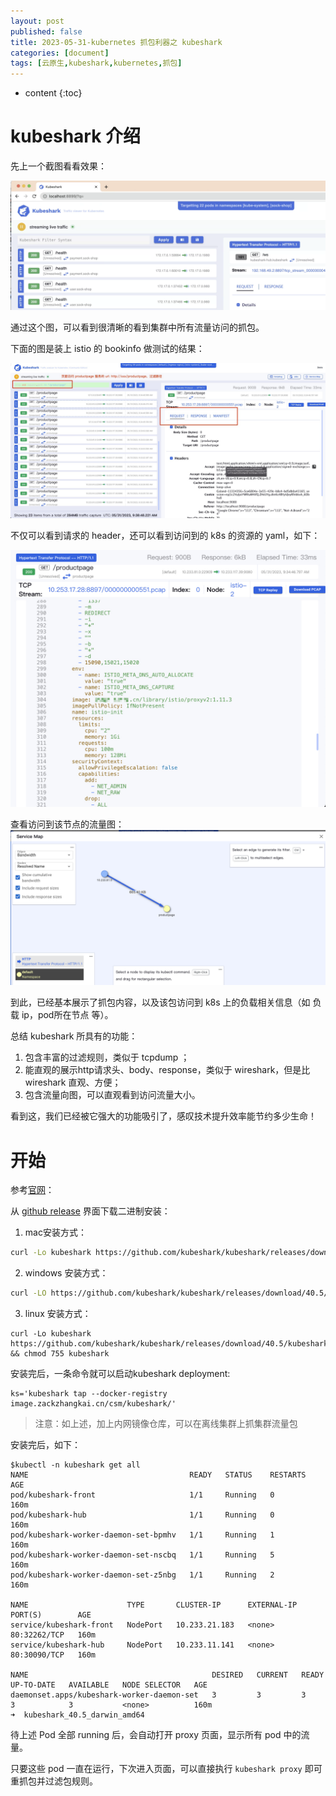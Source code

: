 ```yaml
---
layout: post
published: false
title: 2023-05-31-kubernetes 抓包利器之 kubeshark
categories: [document]
tags: [云原生,kubeshark,kubernetes,抓包]
---
```

* content
{:toc}

# kubeshark 介绍

先上一个截图看看效果：


![官方 shark 图](/images/kubeshark-ui.png) 

通过这个图，可以看到很清晰的看到集群中所有流量访问的抓包。

下面的图是装上 istio 的 bookinfo 做测试的结果：

![过滤 productpage 访问路径的http 包](/images/kubeshark-productpage.jpg) 

不仅可以看到请求的 header，还可以看到访问到的 k8s 的资源的 yaml，如下：

![工作负载manifest](/images/kubeshark-productpage-manifest.jpg) 

查看访问到该节点的流量图：
![流量图](/images/kubeshark-servicemap.jpg) 


到此，已经基本展示了抓包内容，以及该包访问到 k8s 上的负载相关信息（如 负载 ip，pod所在节点 等）。

总结 kubeshark 所具有的功能：
  1. 包含丰富的过滤规则，类似于 tcpdump ；
  2. 能直观的展示http请求头、body、response，类似于 wireshark，但是比 wireshark 直观、方便；
  3. 包含流量向图，可以直观看到访问流量大小。

看到这，我们已经被它强大的功能吸引了，感叹技术提升效率能节约多少生命！

# 开始

参考[官网](https://docs.kubeshark.co/en/introduction)：

从 [github release](https://github.com/kubeshark/kubeshark/releases) 界面下载二进制安装：

1. mac安装方式：

```bash
curl -Lo kubeshark https://github.com/kubeshark/kubeshark/releases/download/40.5/kubeshark_darwin_amd64 && chmod 755 kubeshark
```

2. windows 安装方式：

```bash
curl -LO https://github.com/kubeshark/kubeshark/releases/download/40.5/kubeshark.exe
```

3. linux 安装方式：

```
curl -Lo kubeshark https://github.com/kubeshark/kubeshark/releases/download/40.5/kubeshark_linux_amd64 && chmod 755 kubeshark
```

安装完后，一条命令就可以启动kubeshark deployment:

```
ks='kubeshark tap --docker-registry image.zackzhangkai.cn/csm/kubeshark/'
```

>注意：如上述，加上内网镜像仓库，可以在离线集群上抓集群流量包

安装完后，如下：

```
$kubectl -n kubeshark get all
NAME                                    READY   STATUS    RESTARTS   AGE
pod/kubeshark-front                     1/1     Running   0          160m
pod/kubeshark-hub                       1/1     Running   0          160m
pod/kubeshark-worker-daemon-set-bpmhv   1/1     Running   1          160m
pod/kubeshark-worker-daemon-set-nscbq   1/1     Running   5          160m
pod/kubeshark-worker-daemon-set-z5nbg   1/1     Running   2          160m

NAME                      TYPE       CLUSTER-IP      EXTERNAL-IP   PORT(S)        AGE
service/kubeshark-front   NodePort   10.233.21.183   <none>        80:32262/TCP   160m
service/kubeshark-hub     NodePort   10.233.11.141   <none>        80:30090/TCP   160m

NAME                                         DESIRED   CURRENT   READY   UP-TO-DATE   AVAILABLE   NODE SELECTOR   AGE
daemonset.apps/kubeshark-worker-daemon-set   3         3         3       3            3           <none>          160m
➜  kubeshark_40.5_darwin_amd64
```

待上述 Pod 全部 running 后，会自动打开 proxy 页面，显示所有 pod 中的流量。

只要这些 pod 一直在运行，下次进入页面，可以直接执行 `kubeshark proxy` 即可重抓包并过滤包规则。